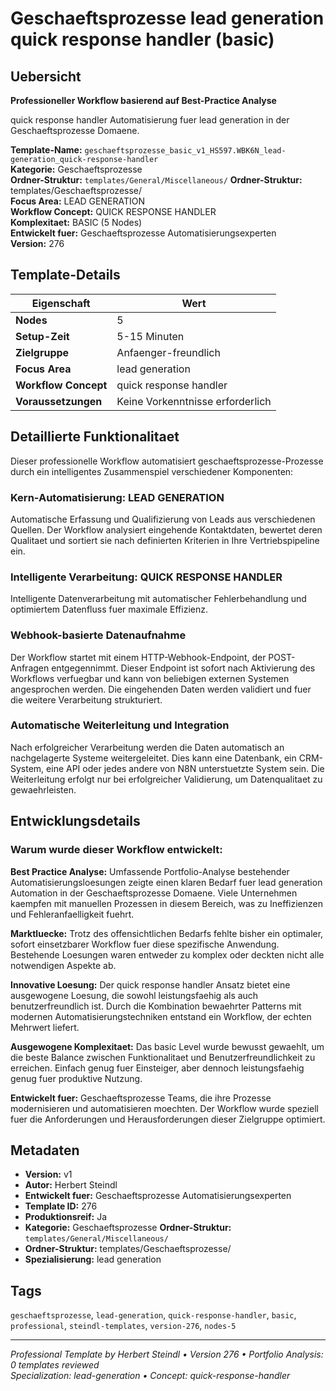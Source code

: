 # Geschaeftsprozesse lead generation quick response handler (basic)

## Uebersicht

**Professioneller Workflow basierend auf Best-Practice Analyse**

quick response handler Automatisierung fuer lead generation in der Geschaeftsprozesse Domaene.

**Template-Name:** `geschaeftsprozesse_basic_v1_HS597.WBK6N_lead-generation_quick-response-handler`  
**Kategorie:** Geschaeftsprozesse  
**Ordner-Struktur:** `templates/General/Miscellaneous/`
**Ordner-Struktur:** templates/Geschaeftsprozesse/  
**Focus Area:** LEAD GENERATION  
**Workflow Concept:** QUICK RESPONSE HANDLER  
**Komplexitaet:** BASIC (5 Nodes)  
**Entwickelt fuer:** Geschaeftsprozesse Automatisierungsexperten  
**Version:** 276

## Template-Details

| **Eigenschaft** | **Wert** |
|------------------|----------|
| **Nodes** | 5 |
| **Setup-Zeit** | 5-15 Minuten |
| **Zielgruppe** | Anfaenger-freundlich |
| **Focus Area** | lead generation |
| **Workflow Concept** | quick response handler |
| **Voraussetzungen** | Keine Vorkenntnisse erforderlich |

## Detaillierte Funktionalitaet

Dieser professionelle Workflow automatisiert geschaeftsprozesse-Prozesse durch ein intelligentes Zusammenspiel verschiedener Komponenten:

### Kern-Automatisierung: LEAD GENERATION
Automatische Erfassung und Qualifizierung von Leads aus verschiedenen Quellen. Der Workflow analysiert eingehende Kontaktdaten, bewertet deren Qualitaet und sortiert sie nach definierten Kriterien in Ihre Vertriebspipeline ein.

### Intelligente Verarbeitung: QUICK RESPONSE HANDLER
Intelligente Datenverarbeitung mit automatischer Fehlerbehandlung und optimiertem Datenfluss fuer maximale Effizienz.

### Webhook-basierte Datenaufnahme
Der Workflow startet mit einem HTTP-Webhook-Endpoint, der POST-Anfragen entgegennimmt. Dieser Endpoint ist sofort nach Aktivierung des Workflows verfuegbar und kann von beliebigen externen Systemen angesprochen werden. Die eingehenden Daten werden validiert und fuer die weitere Verarbeitung strukturiert.

### Automatische Weiterleitung und Integration
Nach erfolgreicher Verarbeitung werden die Daten automatisch an nachgelagerte Systeme weitergeleitet. Dies kann eine Datenbank, ein CRM-System, eine API oder jedes andere von N8N unterstuetzte System sein. Die Weiterleitung erfolgt nur bei erfolgreicher Validierung, um Datenqualitaet zu gewaehrleisten.





## Entwicklungsdetails

### Warum wurde dieser Workflow entwickelt:

**Best Practice Analyse:** Umfassende Portfolio-Analyse bestehender Automatisierungsloesungen zeigte einen klaren Bedarf fuer lead generation Automation in der Geschaeftsprozesse Domaene. Viele Unternehmen kaempfen mit manuellen Prozessen in diesem Bereich, was zu Ineffizienzen und Fehleranfaelligkeit fuehrt.

**Marktluecke:** Trotz des offensichtlichen Bedarfs fehlte bisher ein optimaler, sofort einsetzbarer Workflow fuer diese spezifische Anwendung. Bestehende Loesungen waren entweder zu komplex oder deckten nicht alle notwendigen Aspekte ab.

**Innovative Loesung:** Der quick response handler Ansatz bietet eine ausgewogene Loesung, die sowohl leistungsfaehig als auch benutzerfreundlich ist. Durch die Kombination bewaehrter Patterns mit modernen Automatisierungstechniken entstand ein Workflow, der echten Mehrwert liefert.

**Ausgewogene Komplexitaet:** Das basic Level wurde bewusst gewaehlt, um die beste Balance zwischen Funktionalitaet und Benutzerfreundlichkeit zu erreichen. Einfach genug fuer Einsteiger, aber dennoch leistungsfaehig genug fuer produktive Nutzung.

**Entwickelt fuer:** Geschaeftsprozesse Teams, die ihre Prozesse modernisieren und automatisieren moechten. Der Workflow wurde speziell fuer die Anforderungen und Herausforderungen dieser Zielgruppe optimiert.

## Metadaten

- **Version:** v1
- **Autor:** Herbert Steindl
- **Entwickelt fuer:** Geschaeftsprozesse Automatisierungsexperten
- **Template ID:** 276
- **Produktionsreif:** Ja
- **Kategorie:** Geschaeftsprozesse
**Ordner-Struktur:** `templates/General/Miscellaneous/`
- **Ordner-Struktur:** templates/Geschaeftsprozesse/
- **Spezialisierung:** lead generation

## Tags

`geschaeftsprozesse`, `lead-generation`, `quick-response-handler`, `basic`, `professional`, `steindl-templates`, `version-276`, `nodes-5`

---

*Professional Template by Herbert Steindl • Version 276 • Portfolio Analysis: 0 templates reviewed*  
*Specialization: lead-generation • Concept: quick-response-handler*